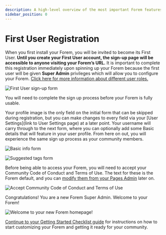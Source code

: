```yaml
---
description: A high-level overview of the most important Forem features.
sidebar_position: 0
---
```


# First User Registration

When you first install your Forem, you will be invited to become its First User. **Until you create your First User account, the sign-up page will be accessible to anyone visiting your Forem’s URL.** It is important to complete this registration immediately upon spinning up your Forem because the first user will be given **Super Admin** privileges which will allow you to configure your Forem. [Click here for more information about different user roles.](/docs/forem-basics/user_roles)

![First User sign-up form](https://raw.githubusercontent.com/forem/admin-docs/main/static/img/firstSplash.png)

You will need to complete the sign up process before your Forem is fully usable.

Your profile image is the only field on the initial form that can be skipped during registration, but you can make changes to every field via your [User Settings](link to User Settings page) at a later point. Your username will carry through to the next form, where you can optionally add some Basic details that will feature in your user profile. From here on out, you will experience the same sign up process as your community members.

![Basic info form](https://raw.githubusercontent.com/forem/admin-docs/main/static/img/firstProfileBlank.png)

![Suggested tags form](https://raw.githubusercontent.com/forem/admin-docs/main/static/img/firstTags.png)

Before being able to access your Forem, you will need to accept your Community Code of Conduct and Terms of Use. The text for these is the Forem default, and you can [modify them from your Pages Admin](/docs/forem-basics/pages) later on.

![Accept Community Code of Conduct and Terms of Use](https://raw.githubusercontent.com/forem/admin-docs/main/static/img/firstAgreement.png)

Congratulations! You are a new Forem Super Admin. Welcome to your Forem!

![Welcome to your new Forem homepage!](https://raw.githubusercontent.com/forem/admin-docs/main/static/img/firstHome.png)

[Continue to your Getting Started Checklist guide](/docs/getting-started/forem_setup_checklist) for instructions on how to start customizing your Forem and getting it ready for your community.
